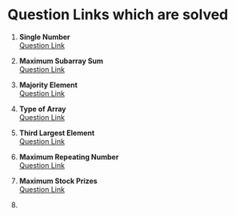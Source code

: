 # Question Links which are solved 

1. <b> Single Number </b><br> 
[Question Link](https://leetcode.com/problems/single-number/description/)<br>

2. <b> Maximum Subarray Sum </b> <br>
[Question Link](https://leetcode.com/problems/maximum-subarray/description/)<br>

3. <b> Majority Element </b> <br>
[Question Link](https://leetcode.com/problems/majority-element/description/) <br>

4. <b> Type of Array </b> <br>
[Question Link](https://www.geeksforgeeks.org/problems/type-of-array4605/1) <br>

5. <b> Third Largest Element </b> <br>
[Question Link](https://www.geeksforgeeks.org/problems/third-largest-element/1) <br>

6. <b> Maximum Repeating Number </b> <br>
[Question Link](https://www.geeksforgeeks.org/problems/maximum-repeating-number4858/1) <br>

7. <b> Maximum Stock Prizes </b> <br>
[Question Link](https://leetcode.com/problems/best-time-to-buy-and-sell-stock/description/) <br>

8. 

